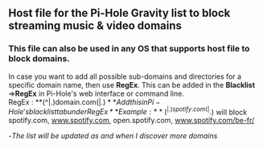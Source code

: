 ## Host file for the Pi-Hole Gravity list to block streaming music & video domains
### This file can also be used in any OS that supports host file to block domains.
In case you want to add all possible sub-domains and directories for a specific domain name, then use **RegEx**. This can be added in the **Blacklist** =>**RegEx** in Pi-Hole's web interface or command line.  
RegEx : **(^|.)domain.com(|.$)**     
Add this in Pi-Hole's blacklist tab under RegEx  
**Example :** (^|.)spotify.com(|.$) will block spotify.com, www.spotify.com, open.spotify.com, www.spotify.com/be-fr/   

  
-*The list will be updated as and when I discover more domains*  
 
